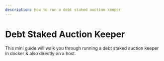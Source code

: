 ```yaml
---
description: How to run a debt staked auction keeper
---
```


# Debt Staked Auction Keeper

This mini guide will walk you through running a debt staked auction keeper in docker & also directly on a host.
